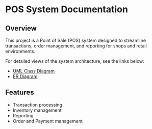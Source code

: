 # POS System Documentation

## Overview
This project is a Point of Sale (POS) system designed to streamline transactions, order management, and reporting for shops and retail environments.

For detailed views of the system architecture, see the links below:

- [UML Class Diagram](./UML.md)
- [ER Diagram](./ERDiagram.md)

## Features
- Transaction processing
- Inventory management
- Reporting
- Order and Payment management
